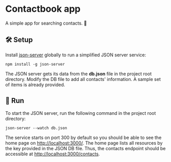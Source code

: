# Contactbook app
A simple app for searching contacts. 🧐

## 🛠 Setup
Install [json-server]('https://github.com/typicode/json-server') globally to run a simplified JSON server service:

```
npm install -g json-server
```

The JSON server gets its data from the **db.json** file in the project root directory. Modify the DB file to add all contacts' information. A sample set of items is already provided.

## 🦄 Run
To start the JSON server, run the following command in the project root directory:

```
json-server --watch db.json
```

The service starts on port 300 by default so you should be able to see the home page on [http://localhost:3000/](http://localhost:3000/). The home page lists all resources by the key provided in the JSON DB file. Thus, the contacts endpoint should be accessible at [http://localhost:3000/contacts](http://localhost:3000/contacts).
